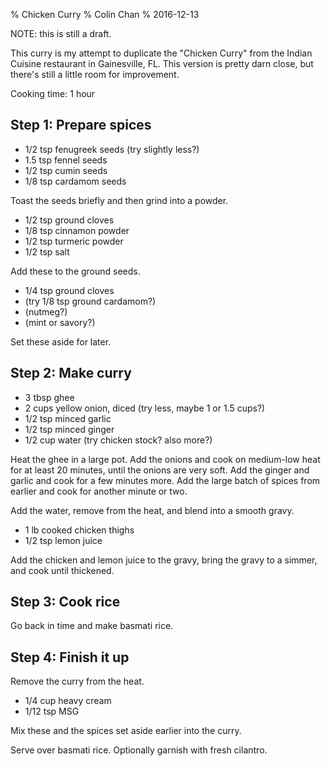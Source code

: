% Chicken Curry
% Colin Chan
% 2016-12-13

NOTE: this is still a draft.

This curry is my attempt to duplicate the "Chicken Curry" from the Indian
Cuisine restaurant in Gainesville, FL. This version is pretty darn close, but
there's still a little room for improvement.

Cooking time: 1 hour

## Step 1: Prepare spices

* 1/2 tsp fenugreek seeds (try slightly less?)
* 1.5 tsp fennel seeds
* 1/2 tsp cumin seeds
* 1/8 tsp cardamom seeds

Toast the seeds briefly and then grind into a powder.

* 1/2 tsp ground cloves
* 1/8 tsp cinnamon powder
* 1/2 tsp turmeric powder
* 1/2 tsp salt

Add these to the ground seeds.

* 1/4 tsp ground cloves
* (try 1/8 tsp ground cardamom?)
* (nutmeg?)
* (mint or savory?)

Set these aside for later.

## Step 2: Make curry

* 3 tbsp ghee
* 2 cups yellow onion, diced (try less, maybe 1 or 1.5 cups?)
* 1/2 tsp minced garlic
* 1/2 tsp minced ginger
* 1/2 cup water (try chicken stock? also more?)

Heat the ghee in a large pot.  Add the onions and cook on medium-low heat for at
least 20 minutes, until the onions are very soft.  Add the ginger and garlic and
cook for a few minutes more.  Add the large batch of spices from earlier and
cook for another minute or two.

Add the water, remove from the heat, and blend into a smooth gravy.

* 1 lb cooked chicken thighs
* 1/2 tsp lemon juice

Add the chicken and lemon juice to the gravy, bring the gravy to a simmer, and
cook until thickened.

## Step 3: Cook rice

Go back in time and make basmati rice.

## Step 4: Finish it up

Remove the curry from the heat.

* 1/4 cup heavy cream
* 1/12 tsp MSG

Mix these and the spices set aside earlier into the curry.

Serve over basmati rice.  Optionally garnish with fresh cilantro.
